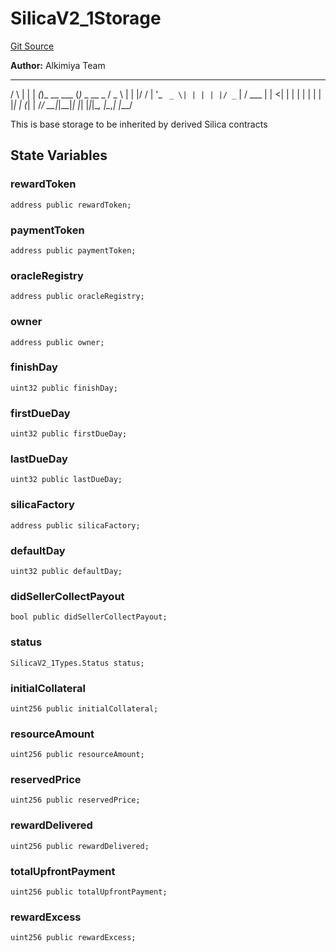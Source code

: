 # SilicaV2_1Storage
[Git Source](https://github.com/Alkimiya/v2.1-core/tree/comments-docs/blob/ee3e12bcce8690315f313782a9d6014a1b843773/contracts/storage/SilicaV2_1Storage.sol)

**Author:**
Alkimiya Team

_    _ _    _           _
/ \  | | | _(_)_ __ ___ (_)_   _  __ _
/ _ \ | | |/ / | '_ ` _ \| | | | |/ _` |
/ ___ \| |  <|  | | | | | | | |_| | (_| |
/_/   \_\_|_|\_\_|_| |_| |_|_|\__, |\__,_|
|___/

This is base storage to be inherited by derived Silica contracts


## State Variables
### rewardToken

```solidity
address public rewardToken;
```


### paymentToken

```solidity
address public paymentToken;
```


### oracleRegistry

```solidity
address public oracleRegistry;
```


### owner

```solidity
address public owner;
```


### finishDay

```solidity
uint32 public finishDay;
```


### firstDueDay

```solidity
uint32 public firstDueDay;
```


### lastDueDay

```solidity
uint32 public lastDueDay;
```


### silicaFactory

```solidity
address public silicaFactory;
```


### defaultDay

```solidity
uint32 public defaultDay;
```


### didSellerCollectPayout

```solidity
bool public didSellerCollectPayout;
```


### status

```solidity
SilicaV2_1Types.Status status;
```


### initialCollateral

```solidity
uint256 public initialCollateral;
```


### resourceAmount

```solidity
uint256 public resourceAmount;
```


### reservedPrice

```solidity
uint256 public reservedPrice;
```


### rewardDelivered

```solidity
uint256 public rewardDelivered;
```


### totalUpfrontPayment

```solidity
uint256 public totalUpfrontPayment;
```


### rewardExcess

```solidity
uint256 public rewardExcess;
```



